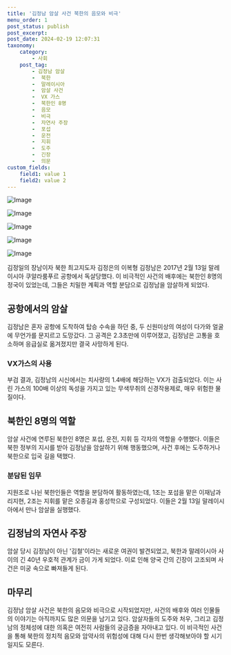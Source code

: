 ```yaml
---
title: '김정남 암살 사건 북한의 음모와 비극'
menu_order: 1
post_status: publish
post_excerpt: 
post_date: 2024-02-19 12:07:31
taxonomy:
    category:
        - 사회
    post_tag:
        - 김정남 암살
        -  북한
        -  말레이시아
        -  암살 사건
        -  VX 가스
        -  북한인 8명
        -  음모
        -  비극
        -  자연사 주장
        -  포섭
        -  운전
        -  지휘
        -  도주
        -  긴장
        -  의문
custom_fields:
    field1: value 1
    field2: value 2
---
```


![Image](https://imgnews.pstatic.net/image/421/2024/02/13/0007347065_001_20240213085009221.jpg?type=w647)

![Image](https://imgnews.pstatic.net/image/421/2024/02/13/0007347065_002_20240213085009264.jpg?type=w647)

![Image](https://imgnews.pstatic.net/image/421/2024/02/13/0007347065_003_20240213085009301.jpg?type=w647)

![Image](https://imgnews.pstatic.net/image/421/2024/02/13/0007347065_004_20240213085009332.jpg?type=w647)

![Image](https://imgnews.pstatic.net/image/421/2024/02/13/0007347065_005_20240213085009375.jpg?type=w647)

김정일의 장남이자 북한 최고지도자 김정은의 이복형 김정남은 2017년 2월 13일 말레이시아 쿠알라룸푸르 공항에서 독살당했다. 이 비극적인 사건의 배후에는 북한인 8명의 정국이 있었는데, 그들은 치밀한 계획과 역할 분담으로 김정남을 암살하게 되었다.
## 공항에서의 암살
김정남은 혼자 공항에 도착하여 탑승 수속을 하던 중, 두 신원미상의 여성이 다가와 얼굴에 무언가를 문지르고 도망갔다. 그 공격은 2.3초만에 이루어졌고, 김정남은 고통을 호소하며 응급실로 옮겨졌지만 결국 사망하게 된다.
### VX가스의 사용
부검 결과, 김정남의 시신에서는 치사량의 1.4배에 해당하는 VX가 검출되었다. 이는 사린 가스의 100배 이상의 독성을 가지고 있는 무색무취의 신경작용제로, 매우 위험한 물질이다.
## 북한인 8명의 역할
암살 사건에 연루된 북한인 8명은 포섭, 운전, 지휘 등 각자의 역할을 수행했다. 이들은 북한 정부의 지시를 받아 김정남을 암살하기 위해 행동했으며, 사건 후에는 도주하거나 북한으로 입국 길을 택했다.
### 분담된 임무
지원조로 나뉜 북한인들은 역할을 분담하여 활동하였는데, 1조는 포섭을 맡은 이재남과 리지현, 2조는 지휘를 맡은 오종길과 홍성학으로 구성되었다. 이들은 2월 13일 말레이시아에서 만나 암살을 실행했다.
## 김정남의 자연사 주장
암살 당시 김정남이 아닌 '김철'이라는 새로운 여권이 발견되었고, 북한과 말레이시아 사이의 긴 40년 우호적 관계가 금이 가게 되었다. 이로 인해 양국 간의 긴장이 고조되며 사건은 미궁 속으로 빠져들게 된다.
## 마무리
김정남 암살 사건은 북한의 음모와 비극으로 시작되었지만, 사건의 배후와 여러 인물들의 이야기는 아직까지도 많은 의문을 남기고 있다. 암살자들의 도주와 처우, 그리고 김정남의 정체성에 대한 의혹은 여전히 사람들의 궁금증을 자아내고 있다. 이 비극적인 사건을 통해 북한의 정치적 음모와 암약사의 위험성에 대해 다시 한번 생각해보아야 할 시기일지도 모른다.
